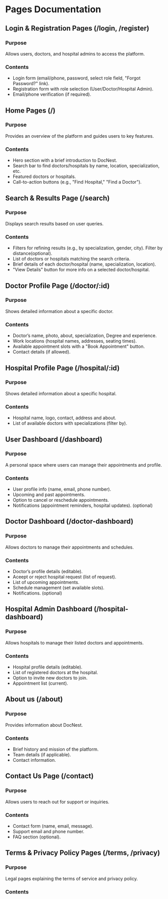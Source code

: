 # Pages Documentation

## Login & Registration Pages (/login, /register)
### Purpose
Allows users, doctors, and hospital admins to access the platform.

### Contents
- Login form (email/phone, password, select role field, "Forgot Password?" link).
- Registration form with role selection (User/Doctor/Hospital Admin).
- Email/phone verification (if required).

## Home Pages (/)
### Purpose
Provides an overview of the platform and guides users to key features.

### Contents
- Hero section with a brief introduction to DocNest.
- Search bar to find doctors/hospitals by name, location, specialization, etc.
- Featured doctors or hospitals.
- Call-to-action buttons (e.g., "Find Hospital," "Find a Doctor").

## Search & Results Page (/search)
### Purpose
Displays search results based on user queries.

### Contents
- Filters for refining results (e.g., by specialization, gender, city). Filter by distance(optional).
- List of doctors or hospitals matching the search criteria.
- Brief details of each doctor/hospital (name, specialization, location).
- "View Details" button for more info on a selected doctor/hospital.

## Doctor Profile Page (/doctor/:id)
### Purpose
Shows detailed information about a specific doctor.

### Contents
- Doctor’s name, photo, about, specialization, Degree and experience.
- Work locations (hospital names, addresses, seating times).
- Available appointment slots with a "Book Appointment" button.
- Contact details (if allowed).

## Hospital Profile Page (/hospital/:id)
### Purpose
Shows detailed information about a specific hospital.

### Contents
- Hospital name, logo, contact, address and about.
- List of available doctors with specializations (filter by).

## User Dashboard (/dashboard)
### Purpose
A personal space where users can manage their appointments and profile.

### Contents
- User profile info (name, email, phone number).
- Upcoming and past appointments.
- Option to cancel or reschedule appointments.
- Notifications (appointment reminders, hospital updates). (optional)

## Doctor Dashboard (/doctor-dashboard)
### Purpose
Allows doctors to manage their appointments and schedules.

### Contents
- Doctor’s profile details (editable).
- Aceept or reject hospital request (list of request).
- List of upcoming appointments.
- Schedule management (set available slots).
- Notifications. (optional)

## Hospital Admin Dashboard (/hospital-dashboard)
### Purpose
Allows hospitals to manage their listed doctors and appointments.

### Contents
- Hospital profile details (editable).
- List of registered doctors at the hospital.
- Option to invite new doctors to join.
- Appointment list (current).

## About us (/about)
### Purpose
Provides information about DocNest.

### Contents
- Brief history and mission of the platform.
- Team details (if applicable).
- Contact information.

## Contact Us Page (/contact)
### Purpose
Allows users to reach out for support or inquiries.

### Contents
- Contact form (name, email, message).
- Support email and phone number.
- FAQ section (optional).

## Terms & Privacy Policy Pages (/terms, /privacy)
### Purpose
Legal pages explaining the terms of service and privacy policy.

### Contents
